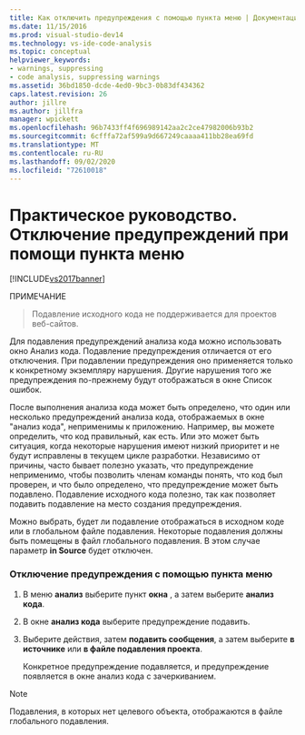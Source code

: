 ```yaml
---
title: Как отключить предупреждения с помощью пункта меню | Документация Майкрософт
ms.date: 11/15/2016
ms.prod: visual-studio-dev14
ms.technology: vs-ide-code-analysis
ms.topic: conceptual
helpviewer_keywords:
- warnings, suppressing
- code analysis, suppressing warnings
ms.assetid: 36bd1850-dcde-4ed0-9bc3-0b83df434362
caps.latest.revision: 26
author: jillre
ms.author: jillfra
manager: wpickett
ms.openlocfilehash: 96b7433ff4f696989142aa2c2ce47982006b93b2
ms.sourcegitcommit: 6cfffa72af599a9d667249caaaa411bb28ea69fd
ms.translationtype: MT
ms.contentlocale: ru-RU
ms.lasthandoff: 09/02/2020
ms.locfileid: "72610018"
---
```

# <a name="how-to-suppress-warnings-by-using-the-menu-item"></a>Практическое руководство. Отключение предупреждений при помощи пункта меню
[!INCLUDE[vs2017banner](../includes/vs2017banner.md)]

ПРИМЕЧАНИЕ
> Подавление исходного кода не поддерживается для проектов веб-сайтов.

 Для подавления предупреждений анализа кода можно использовать окно Анализ кода. Подавление предупреждения отличается от его отключения. При подавлении предупреждения оно применяется только к конкретному экземпляру нарушения. Другие нарушения того же предупреждения по-прежнему будут отображаться в окне Список ошибок.

 После выполнения анализа кода может быть определено, что один или несколько предупреждений анализа кода, отображаемых в окне "анализ кода", неприменимы к приложению. Например, вы можете определить, что код правильный, как есть. Или это может быть ситуация, когда некоторые нарушения имеют низкий приоритет и не будут исправлены в текущем цикле разработки. Независимо от причины, часто бывает полезно указать, что предупреждение неприменимо, чтобы позволить членам команды понять, что код был проверен, и что было определено, что предупреждение может быть подавлено. Подавление исходного кода полезно, так как позволяет подавить подавление на место создания предупреждения.

 Можно выбрать, будет ли подавление отображаться в исходном коде или в глобальном файле подавления. Некоторые подавления должны быть помещены в файл глобального подавления. В этом случае параметр **in Source** будет отключен.

### <a name="to-suppress-a-warning-by-using-menu-item"></a>Отключение предупреждения с помощью пункта меню

1. В меню **анализ** выберите пункт **окна** , а затем выберите **анализ кода**.

2. В окне **анализ кода** выберите предупреждение подавить.

3. Выберите действия, затем **подавить сообщения**, а затем выберите **в источнике** или **в файле подавления проекта**.

     Конкретное предупреждение подавляется, и предупреждение появляется в окне анализ кода с зачеркиванием.

> [!NOTE]
> Подавления, в которых нет целевого объекта, отображаются в файле глобального подавления.
